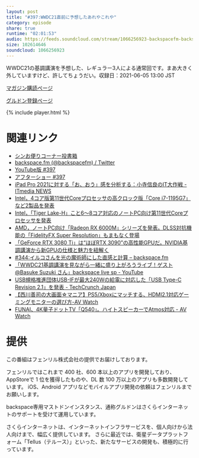 ```yaml
---
layout: post
title: "#397:WWDC21直前に予想したあれやこれや"
category: episode
share: true
runtime: "02:01:53"
audio: https://feeds.soundcloud.com/stream/1066256923-backspacefm-backspacefm-397.mp3
size: 102614646
soundcloud: 1066256923
---
```


WWDC21の基調講演を予想した、レギュラー3人による通常回です。まあ大きく外していますけど、許してちょうだい。収録日：2021-06-05 13:00 JST

[マガジン購読ページ](https://note.com/drikin/m/m55ec296b7655)

[グルドン登録ページ](https://mstdn.guru/invite/3WVHpSMr)

{% include player.html %}

# 関連リンク
* [シンお便りコーナー投書箱](https://forms.gle/NDBngfLwc3jKbLEJ6)
* [backspace.fm (@backspacefm) / Twitter](https://twitter.com/backspacefm)
* [YouTube版 #397](https://www.youtube.com/watch?v=DIyhUL6LWsc&t=888s)
* [アフターショー #397](https://note.com/backspacefm/n/nb0f19d868139)
* [iPad Pro 2021に対する「お、おう」感を分析する：小寺信良のIT大作戦 - ITmedia NEWS](https://www.itmedia.co.jp/news/articles/2105/31/news162.html)
* [Intel，4コア版第11世代Coreプロセッサの高クロック版「Core i7-1195G7」など2製品を発表](https://www.4gamer.net/games/492/G049235/20210528112/)
* [Intel，「Tiger Lake-H」こと6～8コア対応のノートPC向け第11世代Coreプロセッサを発表](https://www.4gamer.net/games/492/G049235/20210510083/)
* [AMD，ノートPC向け「Radeon RX 6000M」シリーズを発表。DLSS対抗機能の「FidelityFX Super Resolution」もまもなく登場](https://www.4gamer.net/games/461/G046171/20210531050/)
* [「GeForce RTX 3080 Ti」は“ほぼRTX 3090”の高性能GPUだ。NVIDIA基調講演から新GPUの仕様と魅力を紐解く](https://www.4gamer.net/games/527/G052743/20210601122/)
* [#344:イルコさんを光の魔術師にした直感と計算 – backspace.fm](https://backspace.fm/episode/344/)
* [「WWDC21基調講演を見ながら一緒に盛り上がろうライブ！ゲスト @Basuke Suzuki さん」backspace live sp - YouTube](https://www.youtube.com/watch?v=H78J9Oalobs)
* [USB規格推進団体USB-IFが最大240Wの給電に対応した「USB Type-C Revision 2.1」を発表 - TechCrunch Japan](https://jp.techcrunch.com/2021/05/27/usb-type-c-revision-2-1-240w-charge/)
* [【西川善司の大画面☆マニア】PS5/Xboxにマッチする、HDMI2.1対応ゲーミングモニターの選び方-AV Watch](https://av.watch.impress.co.jp/docs/series/dg/1328012.html)
* [FUNAI、4K量子ドットTV「Q540」。ハイトスピーカーでAtmos対応 - AV Watch](https://av.watch.impress.co.jp/docs/news/1325494.html)

# 提供

この番組はフェンリル株式会社の提供でお届けしております。

フェンリルではこれまで 400 社、600 本以上のアプリを開発しており、AppStoreで 1 位を獲得したものや、DL 数 100 万以上のアプリも多数開発しています。
iOS、Android アプリなどモバイルアプリ開発の依頼はフェンリルまでお願いします。

backspace専用マストドンインスタンス、通称グルドンはさくらインターネットのサポートを受けて運用しています。

さくらインターネットは、インターネットインフラサービスを、個人向けから法人向けまで、幅広く提供しています。
さらに最近では、衛星データプラットフォーム「Tellus（テルース）」といった、新たなサービスの開発も、積極的に行っています。
